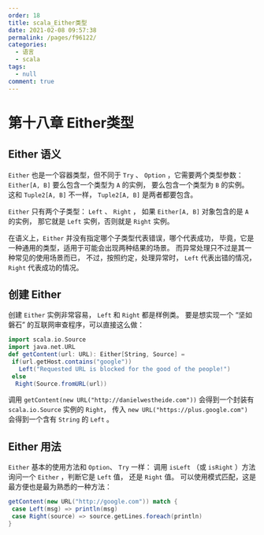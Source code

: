 ```yaml
---
order: 18
title: scala_Either类型
date: 2021-02-08 09:57:38
permalink: /pages/f96122/
categories: 
  - 语言
  - scala
tags: 
  - null
comment: true
---
```


# 第十八章 Either类型

## Either 语义

`Either` 也是一个容器类型，但不同于 `Try` 、 `Option` ，它需要两个类型参数： `Either[A, B]` 要么包含一个类型为 `A` 的实例， 要么包含一个类型为 `B` 的实例。 这和 `Tuple2[A, B]` 不一样， `Tuple2[A, B]` 是两者都要包含。

`Either` 只有两个子类型： `Left` 、 `Right` ， 如果 `Either[A, B]` 对象包含的是 `A` 的实例， 那它就是 `Left` 实例，否则就是 `Right` 实例。

在语义上，`Either` 并没有指定哪个子类型代表错误，哪个代表成功， 毕竟，它是一种通用的类型，适用于可能会出现两种结果的场景。 而异常处理只不过是其一种常见的使用场景而已， 不过，按照约定，处理异常时， `Left` 代表出错的情况， `Right` 代表成功的情况。

## 创建 Either

创建 `Either` 实例非常容易， `Left` 和 `Right` 都是样例类。 要是想实现一个 “坚如磐石” 的互联网审查程序，可以直接这么做：

```scala
import scala.io.Source
import java.net.URL
def getContent(url: URL): Either[String, Source] =
 if(url.getHost.contains("google"))
   Left("Requested URL is blocked for the good of the people!")
 else
  Right(Source.fromURL(url))
```

调用 `getContent(new URL("http://danielwestheide.com"))` 会得到一个封装有 `scala.io.Source` 实例的 `Right`， 传入 `new URL("https://plus.google.com")` 会得到一个含有 `String` 的 `Left` 。

## Either 用法

`Either` 基本的使用方法和 `Option`、 `Try` 一样： 调用 `isLeft` （或 `isRight` ）方法询问一个 `Either` ，判断它是 `Left` 值， 还是 `Right` 值。 可以使用模式匹配，这是最方便也是最为熟悉的一种方法：

```scala
getContent(new URL("http://google.com")) match {
 case Left(msg) => println(msg)
 case Right(source) => source.getLines.foreach(println)
}
```